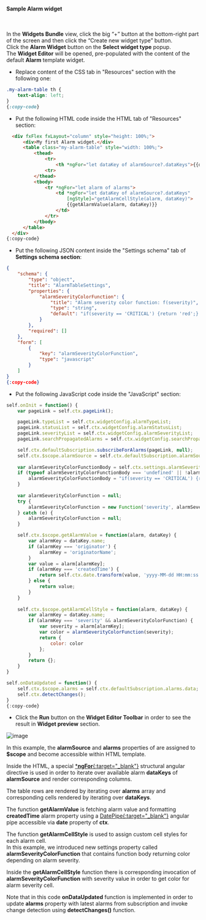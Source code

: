 #### Sample Alarm widget

<div class="divider"></div>
<br/>

In the **Widgets Bundle** view, click the big “+” button at the bottom-right part of the screen and then click the “Create new widget type” button.<br>
Click the **Alarm Widget** button on the **Select widget type** popup.<br>
The **Widget Editor** will be opened, pre-populated with the content of the default **Alarm** template widget.

 - Replace content of the CSS tab in "Resources" section with the following one:

```css
.my-alarm-table th {
    text-align: left;
}
{:copy-code}
```

 - Put the following HTML code inside the HTML tab of "Resources" section:

```html
  <div fxFlex fxLayout="column" style="height: 100%;">
      <div>My first Alarm widget.</div>
      <table class="my-alarm-table" style="width: 100%;">
          <thead>
              <tr>
                  <th *ngFor="let dataKey of alarmSource?.dataKeys">{{dataKey.label}}</th> 
              <tr>          
          </thead>
          <tbody>
              <tr *ngFor="let alarm of alarms">
                  <td *ngFor="let dataKey of alarmSource?.dataKeys" 
                      [ngStyle]="getAlarmCellStyle(alarm, dataKey)">
                      {{getAlarmValue(alarm, dataKey)}}
                  </td>
              </tr>      
          </tbody>          
      </table>          
  </div>
{:copy-code}
```

 - Put the following JSON content inside the "Settings schema" tab of **Settings schema section**:

```json
{
    "schema": {
        "type": "object",
        "title": "AlarmTableSettings",
        "properties": {
            "alarmSeverityColorFunction": {
                "title": "Alarm severity color function: f(severity)",
                "type": "string",
                "default": "if(severity == 'CRITICAL') {return 'red';} else if (severity == 'MAJOR') {return 'orange';} else return 'green'; "
            }
        },
        "required": []
    },
    "form": [
        {
            "key": "alarmSeverityColorFunction",
            "type": "javascript"
        }
    ]
}
{:copy-code}
```

 - Put the following JavaScript code inside the "JavaScript" section:

```javascript
self.onInit = function() {
    var pageLink = self.ctx.pageLink();

    pageLink.typeList = self.ctx.widgetConfig.alarmTypeList;
    pageLink.statusList = self.ctx.widgetConfig.alarmStatusList;
    pageLink.severityList = self.ctx.widgetConfig.alarmSeverityList;
    pageLink.searchPropagatedAlarms = self.ctx.widgetConfig.searchPropagatedAlarms;

    self.ctx.defaultSubscription.subscribeForAlarms(pageLink, null);
    self.ctx.$scope.alarmSource = self.ctx.defaultSubscription.alarmSource;
    
    var alarmSeverityColorFunctionBody = self.ctx.settings.alarmSeverityColorFunction;
    if (typeof alarmSeverityColorFunctionBody === 'undefined' || !alarmSeverityColorFunctionBody.length) {
        alarmSeverityColorFunctionBody = "if(severity == 'CRITICAL') {return 'red';} else if (severity == 'MAJOR') {return 'orange';} else return 'green';";
    }
    
    var alarmSeverityColorFunction = null;
    try {
        alarmSeverityColorFunction = new Function('severity', alarmSeverityColorFunctionBody);
    } catch (e) {
        alarmSeverityColorFunction = null;
    }

    self.ctx.$scope.getAlarmValue = function(alarm, dataKey) {
        var alarmKey = dataKey.name;
        if (alarmKey === 'originator') {
            alarmKey = 'originatorName';
        }
        var value = alarm[alarmKey];
        if (alarmKey === 'createdTime') {
            return self.ctx.date.transform(value, 'yyyy-MM-dd HH:mm:ss');
        } else {
            return value;
        }
    }
    
    self.ctx.$scope.getAlarmCellStyle = function(alarm, dataKey) {
        var alarmKey = dataKey.name;
        if (alarmKey === 'severity' && alarmSeverityColorFunction) {
            var severity = alarm[alarmKey];
            var color = alarmSeverityColorFunction(severity);
            return {
                color: color  
            };
        } 
        return {};
    }
}

self.onDataUpdated = function() {
    self.ctx.$scope.alarms = self.ctx.defaultSubscription.alarms.data;
    self.ctx.detectChanges();
}
{:copy-code}
```

 - Click the **Run** button on the **Widget Editor Toolbar** in order to see the result in **Widget preview** section.

![image](${baseUrl}/images/user-guide/contribution/widgets/alarm-widget-sample.png)

In this example, the **alarmSource** and **alarms** properties of <span trigger-style="fontSize: 16px;" trigger-text="<b>subscription</b>" tb-help-popup="widget/editor/widget_js_subscription_object"></span> are assigned to **$scope** and become accessible within HTML template.

Inside the HTML, a special [***ngFor**{:target="_blank"}](https://angular.io/api/common/NgForOf) structural angular directive is used in order to iterate over available alarm **dataKeys** of **alarmSource** and render corresponding columns.

The table rows are rendered by iterating over **alarms** array and corresponding cells rendered by iterating over **dataKeys**.

The function **getAlarmValue** is fetching alarm value and formatting **createdTime** alarm property using a [DatePipe{:target="_blank"}](https://angular.io/api/common/DatePipe) angular pipe accessible via **date** property of **ctx**.

The function **getAlarmCellStyle** is used to assign custom cell styles for each alarm cell.<br>In this example, we introduced new settings property called **alarmSeverityColorFunction** that contains function body returning color depending on alarm severity.

Inside the **getAlarmCellStyle** function there is corresponding invocation of **alarmSeverityColorFunction** with severity value in order to get color for alarm severity cell.

Note that in this code **onDataUpdated** function is implemented in order to update **alarms** property with latest alarms from subscription and invoke change detection using **detectChanges()** function.   

<br/>
<br/>
